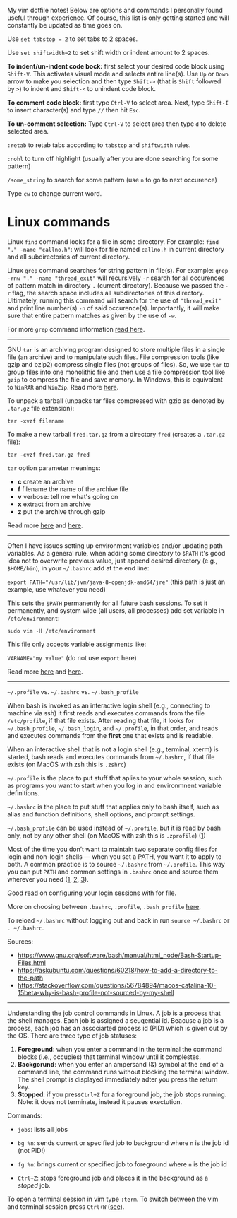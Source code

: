 My vim dotfile notes! Below are options and commands I personally found useful through experience. Of course, this list is only getting started and will constantly be updated as time goes on.

Use `set tabstop = 2` to set tabs to 2 spaces.

Use `set shiftwidth=2` to set shift width or indent amount to 2 spaces.

**To indent/un-indent code bock:** first select your desired code block using `Shift-V`. This activates visual mode and selects entire line(s). Use `Up` or `Down` arrow to make you selection and then type `Shift->` (that is `Shift` followed by `>`) to indent and `Shift-<` to unindent code block.

**To comment code block:** first type `Ctrl-V` to select area. Next, type `Shift-I` to insert character(s) and type `//` then hit `Esc`.

**To un-comment selection:** Type `Ctrl-V` to select area then type `d` to delete selected area.

`:retab` to retab tabs according to `tabstop` and `shiftwidth` rules.

`:nohl` to turn off highlight (usually after you are done searching for some pattern)

`/some_string` to search for some pattern (use `n` to go to next occurence)

Type `cw` to change current word.

# Linux commands

Linux `find` command looks for a file in some directory. For example: `find "." -name "callno.h"`: will look for file named `callno.h` in current directory and all subdirectories of current directory.

Linux `grep` command searches for string pattern in file(s). For example: `grep -rnw "." -name "thread_exit"` will recursively `-r` search for all occurences of pattern match in directory `.` (current directory). Because we passed the `-r` flag, the search space includes all subdirectories of this directory. Ultimately, running this command will search for the use of `"thread_exit"` and print line number(s) `-n` of said occurence(s). Importantly, it will make sure that entire pattern matches as given by the use of `-w`.

For more `grep` command information [read here](https://stackoverflow.com/questions/16956810/how-do-i-find-all-files-containing-specific-text-on-linux).

____________________________________________________________

GNU `tar` is an archiving program designed to store multiple files in a single file (an archive) and to manipulate such files. File compression tools (like gzip and bzip2) compress single files (not groups of files). So, we use `tar` to group files into one monolithic file and then use a file compression tool like `gzip` to compress the file and save memory. In Windows, this is equivalent to `WinRAR` and `WinZip`. Read more [here](https://stackoverflow.com/questions/295860/why-do-people-use-tarballs).

To unpack a tarball (unpacks tar files compressed with gzip as denoted by `.tar.gz` file extension):

`tar -xvzf filename`

To make a new tarball `fred.tar.gz` from a directory `fred` (creates a `.tar.gz` file):

`tar -cvzf fred.tar.gz fred`

`tar` option parameter meanings:

- **c**	 create an archive
- **f**  filename	the name of the archive file
- **v**	 verbose: tell me what's going on
- **x**	 extract from an archive
- **z**	 put the archive through gzip

Read more [here](http://computing.help.inf.ed.ac.uk/FAQ/whats-tarball-or-how-do-i-unpack-or-create-tgz-or-targz-file) and [here](http://wiki.linuxquestions.org/wiki/Packing_and_Unpacking_Files).

____________________________________________________________

Often I have issues setting up environment variables and/or updating path variables. As a general rule, when adding some directory to `$PATH` it's good idea not to overwrite previous value, just append desired directory (e.g., `$HOME/bin`), in your `~/.bashrc` add at the end line: 

`export PATH="/usr/lib/jvm/java-8-openjdk-amd64/jre"` (this path is just an example, use whatever you need)

This sets the `$PATH` permanently for all future bash sessions. To set it permanently, and system wide (all users, all processes) add set variable in `/etc/environment`:

`sudo vim -H /etc/environment`

This file only accepts variable assignments like:

`VARNAME="my value"` (do not use `export` here)

Read more [here](https://askubuntu.com/questions/58814/how-do-i-add-environment-variables) and [here](https://askubuntu.com/questions/121073/why-bash-profile-is-not-getting-sourced-when-opening-a-terminal).

____________________________________________________________

`~/.profile` vs. `~/.bashrc` vs. `~/.bash_profile`

When bash is invoked as an interactive login shell (e.g., connecting to machine via ssh) it first reads and executes commands from the file `/etc/profile`, if that file exists. After reading that file, it looks for `~/.bash_profile`, `~/.bash_login`, and `~/.profile`, in that order, and reads and executes commands from the **first** one that exists and is readable. 

When an interactive shell that is not a login shell (e.g., terminal, xterm) is started, bash reads and executes commands from `~/.bashrc`, if that file exists (on MacOS with zsh this is `.zshrc`)

`~/.profile` is the place to put stuff that aplies to your whole session, such as programs you want to start when you log in and environmnent variable definitions.

`~/.bashrc` is the place to put stuff that applies only to bash itself, such as alias and function definitions, shell options, and prompt settings.

`~/.bash_profile` can be used instead of `~/.profile`, but it is read by bash only, not by any other shell (on MacOS with zsh this is `.zprofile`) ([1](https://superuser.com/questions/183870/difference-between-bashrc-and-bash-profile))

Most of the time you don’t want to maintain two separate config files for login and non-login shells — when you set a PATH, you want it to apply to both. A common practice is to source `~/.bashrc` from `~/.profile`. This way you can put `PATH` and common settings in `.bashrc` once and source them wherever you need ([1](http://www.joshstaiger.org/archives/2005/07/bash_profile_vs.html), [2](https://askubuntu.com/questions/432508/why-does-ubuntus-default-profile-source-bashrc), [3](https://askubuntu.com/questions/121073/why-bash-profile-is-not-getting-sourced-when-opening-a-terminal)).

Good [read](http://mywiki.wooledge.org/DotFiles) on configuring your login sessions with for file.

More on choosing between `.bashrc`, `.profile`, `.bash_profile` [here](https://superuser.com/questions/789448/choosing-between-bashrc-profile-bash-profile-etc).

To reload `~/.bashrc` without logging out and back in run `source ~/.bashrc` or `. ~/.bashrc`.

Sources:
- https://www.gnu.org/software/bash/manual/html_node/Bash-Startup-Files.html
- https://askubuntu.com/questions/60218/how-to-add-a-directory-to-the-path
- https://stackoverflow.com/questions/56784894/macos-catalina-10-15beta-why-is-bash-profile-not-sourced-by-my-shell

____________________________________________________________

Understanding the job control commands in Linux. A job is a process that the shell manages. Each job is assigned a seuqential id. Beacuse a job is a process, each job has an associarted process id (PID) which is given out by the OS. There are three type of job statuses:
1. **Foreground**: when you enter a command in the terminal the command blocks (i.e., occupies) that terminal window until it complestes.
2. **Backgorund**: when you enter an ampersand (&) symbol at the end of a command line, the command runs without blocking the terminal window. The shell prompt is displayed immediately adter you press the return key.
3. **Stopped**: if you press`Ctrl+Z` for a foreground job, the job stops running. Note: it does not terminate, instead it pauses exectution.

Commands:

- `jobs`: lists all jobs

- `bg %n`: sends current or specified job to background where `n` is the job id (not PID!)

- `fg %n`: brings current or specified job to foreground where `n` is the job id

- `Ctrl+Z`: stops foreground job and places it in the background as a _stoped_ job.

To open a terminal session in vim type `:term`. To switch between the vim and terminal session press `Ctrl+W` ([see](https://stackoverflow.com/questions/1236563/how-do-i-run-a-terminal-inside-of-vim)).
